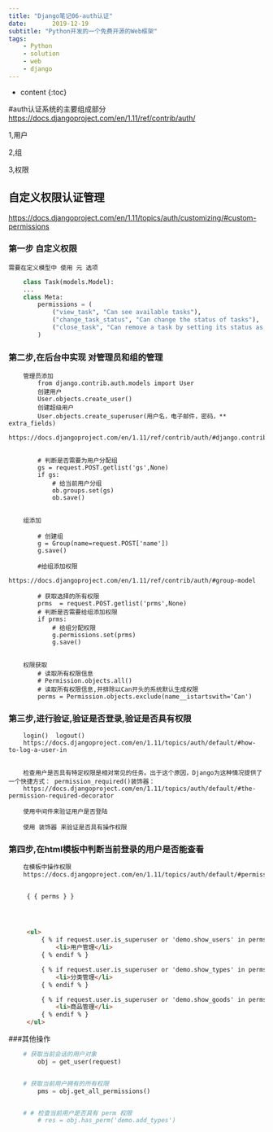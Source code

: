 ```yaml
---
title: "Django笔记06-auth认证"
date:       2019-12-19
subtitle: "Python开发的一个免费开源的Web框架"
tags:
	- Python
	- solution
	- web
	- django
---
```




* content
{:toc}





#auth认证系统的主要组成部分
https://docs.djangoproject.com/en/1.11/ref/contrib/auth/


1,用户 

2,组

3,权限



## 自定义权限认证管理 
https://docs.djangoproject.com/en/1.11/topics/auth/customizing/#custom-permissions

### 第一步  自定义权限

    需要在定义模型中 使用 元 选项

```python
    class Task(models.Model):
    ...
    class Meta:
        permissions = (
            ("view_task", "Can see available tasks"),
            ("change_task_status", "Can change the status of tasks"),
            ("close_task", "Can remove a task by setting its status as closed"),
        )

```

### 第二步,在后台中实现 对管理员和组的管理

```
    管理员添加
        from django.contrib.auth.models import User
        创建用户
        User.objects.create_user()
        创建超级用户
        User.objects.create_superuser(用户名，电子邮件，密码，** extra_fields)
        https://docs.djangoproject.com/en/1.11/ref/contrib/auth/#django.contrib.auth.models.UserManager.create_user


        # 判断是否需要为用户分配组 
        gs = request.POST.getlist('gs',None)
        if gs:
            # 给当前用户分组
            ob.groups.set(gs)
            ob.save()


    组添加

        # 创建组
        g = Group(name=request.POST['name'])
        g.save()

        #给组添加权限
        https://docs.djangoproject.com/en/1.11/ref/contrib/auth/#group-model

        # 获取选择的所有权限
        prms  = request.POST.getlist('prms',None)
        # 判断是否需要给组添加权限
        if prms:
            # 给组分配权限
            g.permissions.set(prms)
            g.save()
        

    权限获取
        # 读取所有权限信息
        # Permission.objects.all()
        # 读取所有权限信息,并排除以Can开头的系统默认生成权限
        perms = Permission.objects.exclude(name__istartswith='Can')

```
    



### 第三步,进行验证,验证是否登录,验证是否具有权限

```
    login()  logout()
    https://docs.djangoproject.com/en/1.11/topics/auth/default/#how-to-log-a-user-in


    检查用户是否具有特定权限是相对常见的任务。出于这个原因，Django为这种情况提供了一个快捷方式： permission_required()装饰器：
    https://docs.djangoproject.com/en/1.11/topics/auth/default/#the-permission-required-decorator

    使用中间件来验证用户是否登陆

    使用 装饰器 来验证是否具有操作权限
```


### 第四步,在html模板中判断当前登录的用户是否能查看

```html
    在模板中操作权限
    https://docs.djangoproject.com/en/1.11/topics/auth/default/#permissions


     { { perms } }




     <ul>
         { % if request.user.is_superuser or 'demo.show_users' in perms % }
             <li>用户管理</li>
         { % endif % }

         { % if request.user.is_superuser or 'demo.show_types' in perms % }
             <li>分类管理</li>
         { % endif % }

         { % if request.user.is_superuser or 'demo.show_goods' in perms % }
             <li>商品管理</li>
         { % endif % }
     </ul>

```

###其他操作

```python
    # 获取当前会话的用户对象
        obj = get_user(request)


    # 获取当前用户拥有的所有权限
        pms = obj.get_all_permissions()


    # # 检查当前用户是否具有 perm 权限
        # res = obj.has_perm('demo.add_types')
```